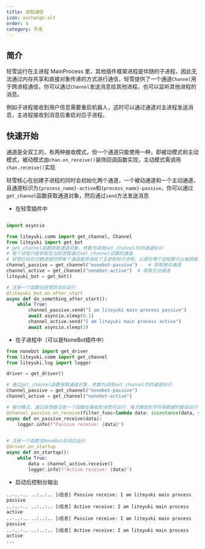 ```yaml
---
title: 进程通信
icon: exchange-alt
order: 4
category: 开发
---
```


## 简介

轻雪运行在主进程 MainProcess 里，其他插件框架进程是伴随的子进程，因此无法通过内存共享和直接对象传递的方式进行通信，轻雪提供了一个通道`Channel`用于跨进程通信，你可以通过`Channel`发送消息给其他进程，也可以监听其他进程的消息。

例如子进程接收到用户信息需要重启机器人，这时可以通过通道对主进程发送消息，主进程接收到消息后重启对应子进程。

## 快速开始

通道是全双工的，有两种接收模式，但一个通道只能使用一种，即被动模式和主动模式，被动模式由`chan.on_receive()`装饰回调函数实现，主动模式需调用`chan.receive()`实现

轻雪核心在创建子进程的同时会初始化两个通道，一个被动通道和一个主动通道，且通道标识为`{process_name}-active`和`{process_name}-passive`，你可以通过`get_channel`函数获取通道对象，然后通过`send`方法发送消息

- 在轻雪插件中

```python

import asyncio

from liteyuki.comm import get_channel, Channel
from liteyuki import get_bot
# get_channel函数获取通道对象，参数为调用set_channel时的通道标识
# 每个进程只能获取在当前进程通过set_channel设置的通道
# 轻雪已经在创建进程时把每个通道都传递给了主进程和子进程，以便在哪个进程都可以被获取
channel_passive = get_channel("nonebot-passive")    # 获取被动通道
channel_active = get_channel("nonebot-active")  # 获取主动通道
liteyuki_bot = get_bot()

# 注册一个函数在轻雪启动后运行
@liteyuki_bot.on_after_start
async def do_something_after_start():
    while True:
        channel_passive.send("I am liteyuki main process passive")
        await asyncio.sleep(0.1)
        channel_active.send("I am liteyuki main process active")
        await asyncio.sleep(3)
```

- 在子进程中（可以是NoneBot插件中）

```python
from nonebot import get_driver
from liteyuki.comm import get_channel
from liteyuki.log import logger

driver = get_driver()

# 通过get_channel函数获取通道对象，参数为调用set_channel时的通道标识
channel_passive = get_channel("nonebot-passive")
channel_active = get_channel("nonebot-active")

# 被动模式，通过装饰器注册一个函数在接收到消息时运行，每次接收到字符串数据时都会运行
@channel_passive.on_receive(filter_func=lambda data: isinstance(data, str))
async def on_passive_receive(data):
    logger.info(f"Passive receive: {data}")

    
# 注册一个函数在NoneBot启动后运行
@driver.on_startup
async def on_startup():
    while True:
        data = channel_active.receive()
        logger.info(f"Active receive: {data}")
```

- 启动后控制台输出

```shell
..-..-.. ..:..:.. [ℹ️信息] Passive receive: I am liteyuki main process passive
..-..-.. ..:..:.. [ℹ️信息] Active receive: I am liteyuki main process active
..-..-.. ..:..:.. [ℹ️信息] Passive receive: I am liteyuki main process passive
..-..-.. ..:..:.. [ℹ️信息] Active receive: I am liteyuki main process active
...
```